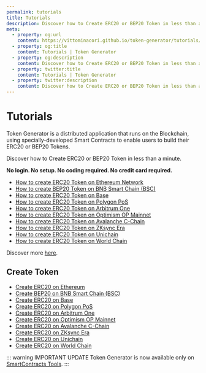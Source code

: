 ```yaml
---
permalink: tutorials
title: Tutorials
description: Discover how to Create ERC20 or BEP20 Token in less than a minute. No login. No setup. No coding required.
meta:
  - property: og:url
    content: https://vittominacori.github.io/token-generator/tutorials/
  - property: og:title
    content: Tutorials | Token Generator
  - property: og:description
    content: Discover how to Create ERC20 or BEP20 Token in less than a minute. No login. No setup. No coding required.
  - property: twitter:title
    content: Tutorials | Token Generator
  - property: twitter:description
    content: Discover how to Create ERC20 or BEP20 Token in less than a minute. No login. No setup. No coding required.
---
```


# Tutorials

Token Generator is a distributed application that runs on the Blockchain, using specially-developed Smart Contracts to enable users to build their ERC20 or BEP20 Tokens.

Discover how to Create ERC20 or BEP20 Token in less than a minute.

**No login. No setup. No coding required. No credit card required.**

- [How to create ERC20 Token on Ethereum Network](https://www.smartcontracts.tools/token-generator/tutorials/how-to-create-erc20-token-on-ethereum/)
- [How to create BEP20 Token on BNB Smart Chain (BSC)](https://www.smartcontracts.tools/token-generator/tutorials/how-to-create-bep20-token-on-bsc/)
- [How to create ERC20 Token on Base](https://www.smartcontracts.tools/token-generator/tutorials/how-to-create-erc20-token-on-base/)
- [How to create ERC20 Token on Polygon PoS](https://www.smartcontracts.tools/token-generator/tutorials/how-to-create-erc20-token-on-polygon/)
- [How to create ERC20 Token on Arbitrum One](https://www.smartcontracts.tools/token-generator/tutorials/how-to-create-erc20-token-on-arbitrum/)
- [How to create ERC20 Token on Optimism OP Mainnet](https://www.smartcontracts.tools/token-generator/tutorials/how-to-create-erc20-token-on-optimism/)
- [How to create ERC20 Token on Avalanche C-Chain](https://www.smartcontracts.tools/token-generator/tutorials/how-to-create-erc20-token-on-avalanche/)
- [How to create ERC20 Token on ZKsync Era](https://www.smartcontracts.tools/token-generator/tutorials/how-to-create-erc20-token-on-zksync/)
- [How to create ERC20 Token on Unichain](https://www.smartcontracts.tools/token-generator/tutorials/how-to-create-erc20-token-on-unichain/)
- [How to create ERC20 Token on World Chain](https://www.smartcontracts.tools/token-generator/tutorials/how-to-create-erc20-token-on-worldchain/)

Discover more [here](https://www.smartcontracts.tools/token-generator/tutorials/).

## Create Token

- [Create ERC20 on Ethereum](https://www.smartcontracts.tools/token-generator/create/ethereum/)
- [Create BEP20 on BNB Smart Chain (BSC)](https://www.smartcontracts.tools/token-generator/create/bsc/)
- [Create ERC20 on Base](https://www.smartcontracts.tools/token-generator/create/base/)
- [Create ERC20 on Polygon PoS](https://www.smartcontracts.tools/token-generator/create/polygon/)
- [Create ERC20 on Arbitrum One](https://www.smartcontracts.tools/token-generator/create/arbitrum/)
- [Create ERC20 on Optimism OP Mainnet](https://www.smartcontracts.tools/token-generator/create/optimism/)
- [Create ERC20 on Avalanche C-Chain](https://www.smartcontracts.tools/token-generator/create/avalanche/)
- [Create ERC20 on ZKsync Era](https://www.smartcontracts.tools/token-generator/create/zksync/)
- [Create ERC20 on Unichain](https://www.smartcontracts.tools/token-generator/create/unichain/)
- [Create ERC20 on World Chain](https://www.smartcontracts.tools/token-generator/create/worldchain/)

::: warning IMPORTANT UPDATE
Token Generator is now available only on [SmartContracts Tools](https://www.smartcontracts.tools/token-generator/).
:::
